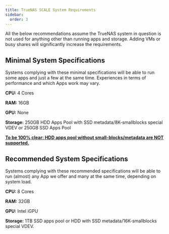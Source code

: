 ```yaml
---
title: TrueNAS SCALE System Requirements
sidebar:
  order: 3
---
```


All the below recommendations assume the TrueNAS system in question is not used for anything other than running apps and storage.
Adding VMs or busy shares will significantly increase the requirements.

## Minimal System Specifications

Systems complying with these minimal specifications will be able to run some apps and just a few at the same time.
Experiences in terms of performance and which Apps work may vary.

**CPU:** 4 Cores

**RAM:** 16GB

**GPU:** None

**Storage:** 250GB HDD Apps Pool with SSD metadata/8K-smallblocks special VDEV or 250GB SSD Apps Pool

<u><b>To be 100% clear: HDD apps pool without small-blocks/metadata are NOT supported.</b></u>

## Recommended System Specifications

Systems complying with these recommended specifications will be able to run (almost) any App we offer and many at the same time, depending on system load.

**CPU:** 8 Cores

**RAM:** 32GB

**GPU:** Intel iGPU

**Storage:** 1TB SSD apps pool or HDD with SSD metadata/16K-smallblocks special VDEV.
